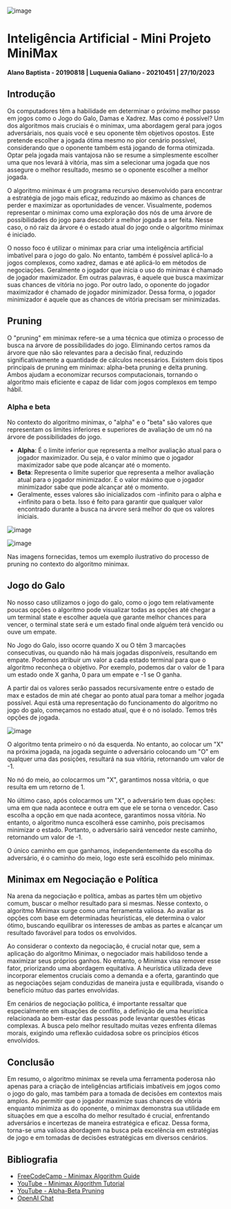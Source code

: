 ![image](https://github.com/alanocb/MiniMax/assets/99679262/f2c1e5d8-90fe-448d-b427-4630d6a2db37)

# Inteligência Artificial - Mini Projeto MiniMax

**Alano Baptista - 20190818 | Luquenia Galiano - 20210451 | 27/10/2023**

## Introdução

Os computadores têm a habilidade em determinar o próximo melhor passo em jogos como o Jogo do Galo, Damas e Xadrez. Mas como é possível? Um dos algoritmos mais cruciais é o minimax, uma abordagem geral para jogos adversáriais, nos quais você e seu oponente têm objetivos opostos. Este pretende escolher a jogada ótima mesmo no pior cenário possível, considerando que o oponente também está jogando de forma otimizada. Optar pela jogada mais vantajosa não se resume a simplesmente escolher uma que nos levará à vitória, mas sim a selecionar uma jogada que nos assegure o melhor resultado, mesmo se o oponente escolher a melhor jogada.

O algoritmo minimax é um programa recursivo desenvolvido para encontrar a estratégia de jogo mais eficaz, reduzindo ao máximo as chances de perder e maximizar as oportunidades de vencer. Visualmente, podemos representar o minimax como uma exploração dos nós de uma árvore de possibilidades do jogo para descobrir a melhor jogada a ser feita. Nesse caso, o nó raiz da árvore é o estado atual do jogo onde o algoritmo minimax é iniciado.

O nosso foco é utilizar o minimax para criar uma inteligência artificial imbatível para o jogo do galo. No entanto, também é possível aplicá-lo a jogos complexos, como xadrez, damas e até aplicá-lo em métodos de negociações. Geralmente o jogador que inicia o uso do minimax é chamado de jogador maximizador. Em outras palavras, é aquele que busca maximizar suas chances de vitória no jogo. Por outro lado, o oponente do jogador maximizador é chamado de jogador minimizador. Dessa forma, o jogador minimizador é aquele que as chances de vitória precisam ser minimizadas.

## Pruning

O "pruning" em minimax refere-se a uma técnica que otimiza o processo de busca na árvore de possibilidades do jogo. Eliminando certos ramos da árvore que não são relevantes para a decisão final, reduzindo significativamente a quantidade de cálculos necessários. Existem dois tipos principais de pruning em minimax: alpha-beta pruning e delta pruning. Ambos ajudam a economizar recursos computacionais, tornando o algoritmo mais eficiente e capaz de lidar com jogos complexos em tempo hábil.

### Alpha e beta

No contexto do algoritmo minimax, o "alpha" e o "beta" são valores que representam os limites inferiores e superiores de avaliação de um nó na árvore de possibilidades do jogo.

- **Alpha**: É o limite inferior que representa a melhor avaliação atual para o jogador maximizador. Ou seja, é o valor mínimo que o jogador maximizador sabe que pode alcançar até o momento.
- **Beta**: Representa o limite superior que representa a melhor avaliação atual para o jogador minimizador. É o valor máximo que o jogador minimizador sabe que pode alcançar até o momento.
- Geralmente, esses valores são inicializados com -infinito para o alpha e +infinito para o beta. Isso é feito para garantir que qualquer valor encontrado durante a busca na árvore será melhor do que os valores iniciais.

![image](https://github.com/alanocb/MiniMax/assets/99679262/b09b56ff-eac5-4bb3-8759-38dc8716f7a3)

![image](https://github.com/alanocb/MiniMax/assets/99679262/799e2a8e-9827-4934-a424-938a1f84e40d)


Nas imagens fornecidas, temos um exemplo ilustrativo do processo de pruning no contexto do algoritmo minimax.

## Jogo do Galo

No nosso caso utilizamos o jogo do galo, como o jogo tem relativamente poucas opções o algoritmo pode visualizar todas as opções até chegar a um terminal state e escolher aquela que garante melhor chances para vencer, o terminal state será e um estado final onde alguém terá vencido ou ouve um empate.

No Jogo do Galo, isso ocorre quando X ou O têm 3 marcações consecutivas, ou quando não há mais jogadas disponíveis, resultando em empate. Podemos atribuir um valor a cada estado terminal para que o algoritmo reconheça o objetivo. Por exemplo, podemos dar o valor de 1 para um estado onde X ganha, 0 para um empate e -1 se O ganha.

A partir dai os valores serão passados recursivamente entre o estado de max e estados de min até chegar ao ponto atual para tomar a melhor jogada possível. Aqui está uma representação do funcionamento do algoritmo no jogo do galo, começamos no estado atual, que é o nó isolado. Temos três opções de jogada.

![image](https://github.com/alanocb/MiniMax/assets/99679262/3c5d0c54-1c24-44db-bb2b-34dfcbceddba)

O algoritmo tenta primeiro o nó da esquerda. No entanto, ao colocar um "X" na próxima jogada, na jogada seguinte o adversário colocando um "O" em qualquer uma das posições, resultará na sua vitória, retornando um valor de -1.

No nó do meio, ao colocarmos um "X", garantimos nossa vitória, o que resulta em um retorno de 1.

No último caso, após colocarmos um "X", o adversário tem duas opções: uma em que nada acontece e outra em que ele se torna o vencedor. Caso escolha a opção em que nada acontece, garantimos nossa vitória. No entanto, o algoritmo nunca escolherá esse caminho, pois precisamos minimizar o estado. Portanto, o adversário sairá vencedor neste caminho, retornando um valor de -1.

O único caminho em que ganhamos, independentemente da escolha do adversário, é o caminho do meio, logo este será escolhido pelo minimax.

## Minimax em Negociação e Política

Na arena da negociação e política, ambas as partes têm um objetivo comum, buscar o melhor resultado para si mesmas. Nesse contexto, o algoritmo Minimax surge como uma ferramenta valiosa. Ao avaliar as opções com base em determinadas heurísticas, ele determina o valor ótimo, buscando equilibrar os interesses de ambas as partes e alcançar um resultado favorável para todos os envolvidos.

Ao considerar o contexto da negociação, é crucial notar que, sem a aplicação do algoritmo Minimax, o negociador mais habilidoso tende a maximizar seus próprios ganhos. No entanto, o Minimax visa remover esse fator, priorizando uma abordagem equitativa. A heurística utilizada deve incorporar elementos cruciais como a demanda e a oferta, garantindo que as negociações sejam conduzidas de maneira justa e equilibrada, visando o benefício mútuo das partes envolvidas.

Em cenários de negociação política, é importante ressaltar que especialmente em situações de conflito, a definição de uma heurística relacionada ao bem-estar das pessoas pode levantar questões éticas complexas. A busca pelo melhor resultado muitas vezes enfrenta dilemas morais, exigindo uma reflexão cuidadosa sobre os princípios éticos envolvidos.

## Conclusão

Em resumo, o algoritmo minimax se revela uma ferramenta poderosa não apenas para a criação de inteligências artificiais imbatíveis em jogos como o jogo do galo, mas também para a tomada de decisões em contextos mais amplos. Ao permitir que o jogador maximize suas chances de vitória enquanto minimiza as do oponente, o minimax demonstra sua utilidade em situações em que a escolha do melhor resultado é crucial, enfrentando adversários e incertezas de maneira estratégica e eficaz. Dessa forma, torna-se uma valiosa abordagem na busca pela excelência em estratégias de jogo e em tomadas de decisões estratégicas em diversos cenários.

## Bibliografia

- [FreeCodeCamp - Minimax Algorithm Guide](https://www.freecodecamp.org/news/minimax-algorithm-guide-how-to-create-anunbeatable-ai/)
- [YouTube - Minimax Algorithm Tutorial](https://www.youtube.com/watch?v=P2TcQ3h0ipQ&list=WL&index=13&ab_channel=freeCodeCamp.org)
- [YouTube - Alpha-Beta Pruning](https://www.youtube.com/watch?v=SLgZhpDsrfc&ab_channel=SpanningTree)
- [OpenAI Chat](https://chat.openai.com)
